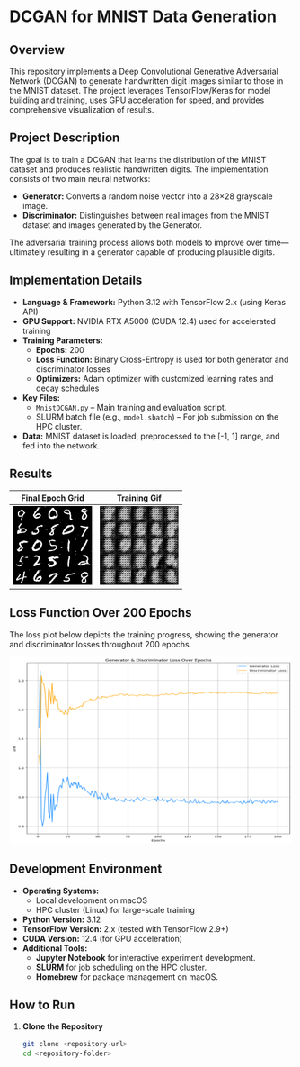 # DCGAN for MNIST Data Generation

## Overview
This repository implements a Deep Convolutional Generative Adversarial Network (DCGAN) to generate handwritten digit images similar to those in the MNIST dataset. The project leverages TensorFlow/Keras for model building and training, uses GPU acceleration for speed, and provides comprehensive visualization of results.

## Project Description
The goal is to train a DCGAN that learns the distribution of the MNIST dataset and produces realistic handwritten digits. The implementation consists of two main neural networks:
- **Generator:** Converts a random noise vector into a 28×28 grayscale image.
- **Discriminator:** Distinguishes between real images from the MNIST dataset and images generated by the Generator.

The adversarial training process allows both models to improve over time—ultimately resulting in a generator capable of producing plausible digits.

## Implementation Details
- **Language & Framework:** Python 3.12 with TensorFlow 2.x (using Keras API)
- **GPU Support:** NVIDIA RTX A5000 (CUDA 12.4) used for accelerated training
- **Training Parameters:**
  - **Epochs:** 200
  - **Loss Function:** Binary Cross-Entropy is used for both generator and discriminator losses
  - **Optimizers:** Adam optimizer with customized learning rates and decay schedules
- **Key Files:**
  - `MnistDCGAN.py` – Main training and evaluation script.
  - SLURM batch file (e.g., `model.sbatch`) – For job submission on the HPC cluster.
- **Data:** MNIST dataset is loaded, preprocessed to the [-1, 1] range, and fed into the network.

## Results

| **Final Epoch Grid** | **Training Gif** |
|:-------:|:---------:|
| ![Final Epoch Grid](./Final-epoch-grid.png) | ![Training Gif](./Training.gif) |



## Loss Function Over 200 Epochs
The loss plot below depicts the training progress, showing the generator and discriminator losses throughout 200 epochs.
  
![Loss Plot](./Loss-plot.png)

## Development Environment
- **Operating Systems:**
  - Local development on macOS
  - HPC cluster (Linux) for large-scale training
- **Python Version:** 3.12
- **TensorFlow Version:** 2.x (tested with TensorFlow 2.9+)
- **CUDA Version:** 12.4 (for GPU acceleration)
- **Additional Tools:**
  - **Jupyter Notebook** for interactive experiment development.
  - **SLURM** for job scheduling on the HPC cluster.
  - **Homebrew** for package management on macOS.

## How to Run
1. **Clone the Repository**
   ```bash
   git clone <repository-url>
   cd <repository-folder>